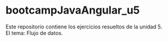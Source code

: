 # bootcampJavaAngular_u5
Este repositorio contiene los ejercicios resueltos de la unidad 5.  
El tema: Flujo de datos.
